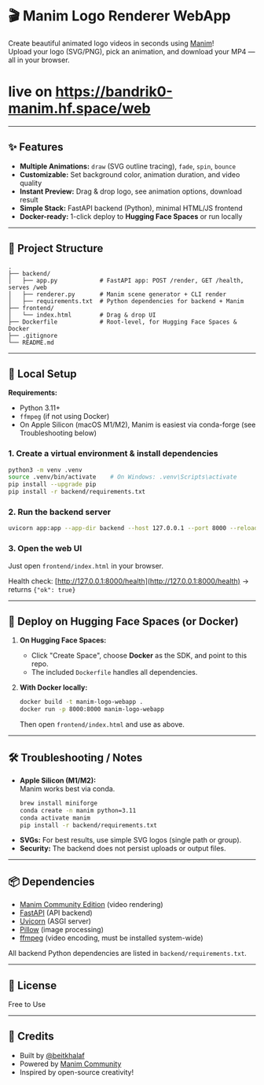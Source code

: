 # 🎬 Manim Logo Renderer WebApp

Create beautiful animated logo videos in seconds using [Manim](https://www.manim.community/)!  
Upload your logo (SVG/PNG), pick an animation, and download your MP4 — all in your browser.

# live on https://bandrik0-manim.hf.space/web #


---

## ✨ Features
- **Multiple Animations:** `draw` (SVG outline tracing), `fade`, `spin`, `bounce`
- **Customizable:** Set background color, animation duration, and video quality
- **Instant Preview:** Drag & drop logo, see animation options, download result
- **Simple Stack:** FastAPI backend (Python), minimal HTML/JS frontend
- **Docker-ready:** 1-click deploy to **Hugging Face Spaces** or run locally

---

## 📂 Project Structure
```
.
├── backend/
│   ├── app.py            # FastAPI app: POST /render, GET /health, serves /web
│   ├── renderer.py       # Manim scene generator + CLI render
│   ├── requirements.txt  # Python dependencies for backend + Manim
├── frontend/
│   └── index.html        # Drag & drop UI
├── Dockerfile            # Root-level, for Hugging Face Spaces & Docker
├── .gitignore
└── README.md
```

---

## 🚀 Local Setup

**Requirements:**  
- Python 3.11+  
- `ffmpeg` (if not using Docker)  
- On Apple Silicon (macOS M1/M2), Manim is easiest via conda-forge (see Troubleshooting below)

### 1. Create a virtual environment & install dependencies
```bash
python3 -m venv .venv
source .venv/bin/activate    # On Windows: .venv\Scripts\activate
pip install --upgrade pip
pip install -r backend/requirements.txt
```

### 2. Run the backend server
```bash
uvicorn app:app --app-dir backend --host 127.0.0.1 --port 8000 --reload
```

### 3. Open the web UI
Just open `frontend/index.html` in your browser.

Health check: [http://127.0.0.1:8000/health](http://127.0.0.1:8000/health) → returns `{"ok": true}`

---

## 🐳 Deploy on Hugging Face Spaces (or Docker)

1. **On Hugging Face Spaces:**  
   - Click "Create Space", choose **Docker** as the SDK, and point to this repo.
   - The included `Dockerfile` handles all dependencies.

2. **With Docker locally:**  
   ```bash
   docker build -t manim-logo-webapp .
   docker run -p 8000:8000 manim-logo-webapp
   ```
   Then open `frontend/index.html` and use as above.

---

## 🛠️ Troubleshooting / Notes
- **Apple Silicon (M1/M2):**  
  Manim works best via conda.  
  ```bash
  brew install miniforge
  conda create -n manim python=3.11
  conda activate manim
  pip install -r backend/requirements.txt
  ```
- **SVGs:** For best results, use simple SVG logos (single path or group).
- **Security:** The backend does not persist uploads or output files.

---

## 📦 Dependencies
- [Manim Community Edition](https://www.manim.community/) (video rendering)
- [FastAPI](https://fastapi.tiangolo.com/) (API backend)
- [Uvicorn](https://www.uvicorn.org/) (ASGI server)
- [Pillow](https://python-pillow.org/) (image processing)
- [ffmpeg](https://ffmpeg.org/) (video encoding, must be installed system-wide)

All backend Python dependencies are listed in `backend/requirements.txt`.

---

## 📝 License

Free to Use

---

## 🙏 Credits

- Built by [@beitkhalaf](https://github.com/beitkhalaf)
- Powered by [Manim Community](https://www.manim.community/)
- Inspired by open-source creativity!
